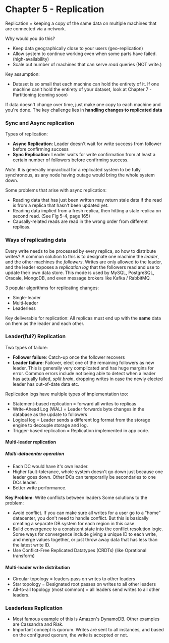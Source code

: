 # Chapter 5 - Replication

Replication = keeping a copy of the same data on multiple machines that are connected via a network.

Why would you do this?
- Keep data geographically close to your users (geo-replication)
- Allow system to continue working even when some parts have failed. (high-availability)
- Scale out number of machines that can serve *read* queries (NOT write.)

Key assumption:
- Dataset is so small that each machine can hold the entirety of it. If one machine can't hold the entirety of your dataset, look at Chapter 7 - Partitioning (coming soon)

If data doesn't change over time, just make one copy to each machine and you're done. The key challenge lies in **handling changes to replicated data**

### Sync and Async replication

Types of replication:
- **Async Replication**: Leader doesn't wait for write success from follower before confirming success
- **Sync Replication**: Leader waits for write confirmation from at least a certain number of followers before confirming success.

*Note*: It is generally impractical for a replicated system to be fully synchronous, as any node having outage would bring the whole system down.

Some problems that arise with async replication:
- Reading data that has just been written may return stale data if the read is from a replica that hasn't been updated yet.
- Reading data implied from a fresh replica, then hitting a stale replica on second read. (See Fig 5-4, page 165)
- Causally-related reads are read in the wrong order from different replicas.

### Ways of replicating data

Every write needs to be processed by every replica, so how to distribute writes? A common solution to this is to designate one machine the _leader_, and the other machines the _followers_. Writes are only allowed to the leader, and the leader exposes a *replication log* that the followers read and use to update their own data store. This mode is used by MySQL, PostgreSQL, Oracale, MongoDB, and even message brokers like Kafka / RabbitMQ.

3 popular algorithms for replicating changes:
- Single-leader
- Multi-leader
- Leaderless

Key deliverable for replication: All replicas must end up with the **same** data on them as the leader and each other.


### Leader(ful?) Replication
Two types of failure:
- **Follower failure**: Catch-up once the follower recovers
- **Leader failure**: Failover, elect one of the remaining followers as new leader. This is generally very complicated and has huge margins for error. Common errors include not being able to detect when a leader has actually failed, _split brain_, dropping writes in case the newly elected leader has out-of-date data etc.

Replication logs have multiple types of implementation too:
- Statement-based replication = forward all writes to replicas
- Write-Ahead Log (WAL) = Leader forwards byte changes in the database as the update to followers
- Logical log = Leader sends a different log format from the storage engine to decouple storage and log.
- Trigger-based replication = Replication implemented in app code.

#### Multi-leader replication

##### Multi-datacenter operation
- Each DC would have it's own leader.
- Higher fault-tolerance, whole system doesn't go down just because one leader goes down. Other DCs can temporarily be secondaries to one DCs leader.
- Better write performance.

**Key Problem**: Write conflicts between leaders
Some solutions to the problem:
- Avoid conflict. If you can make sure all writes for a user go to a "home" datacenter, you don't need to handle conflict. But this is basically creating a separate DB system for each region in this case.
- Build convergence to a consistent state into the conflict resolution logic. Some ways for convergence include giving a unique ID to each write, and merge values together, or just throw away data that has less than the latest write ID.
- Use Conflict-Free Replicated Datatypes (CRDTs) (like Oprational transform)

#### Multi-leader write distribution
- Circular topology = leaders pass on writes to other leaders
- Star topology = Designated root passes on writes to all other leaders
- All-to-all topology (most common) = all leaders send writes to all other leaders.

### Leaderless Replication
- Most famous example of this is Amazon's DynamoDB. Other examples are Cassandra and Riak.
- Important concept is quorum. Writes are sent to all instances, and based on the configured quorum, the write is accepted or not.
